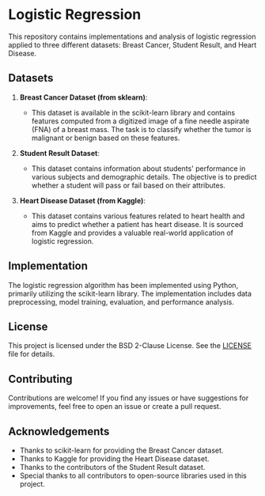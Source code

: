 # Logistic Regression

This repository contains implementations and analysis of logistic regression applied to three different datasets: Breast Cancer, Student Result, and Heart Disease. 

## Datasets

1. **Breast Cancer Dataset (from sklearn)**:
   - This dataset is available in the scikit-learn library and contains features computed from a digitized image of a fine needle aspirate (FNA) of a breast mass. The task is to classify whether the tumor is malignant or benign based on these features.

2. **Student Result Dataset**:
   - This dataset contains information about students' performance in various subjects and demographic details. The objective is to predict whether a student will pass or fail based on their attributes.

3. **Heart Disease Dataset (from Kaggle)**:
   - This dataset contains various features related to heart health and aims to predict whether a patient has heart disease. It is sourced from Kaggle and provides a valuable real-world application of logistic regression.

## Implementation

The logistic regression algorithm has been implemented using Python, primarily utilizing the scikit-learn library. The implementation includes data preprocessing, model training, evaluation, and performance analysis.

## License

This project is licensed under the BSD 2-Clause License. See the [LICENSE](LICENSE) file for details.

## Contributing

Contributions are welcome! If you find any issues or have suggestions for improvements, feel free to open an issue or create a pull request.

## Acknowledgements

- Thanks to scikit-learn for providing the Breast Cancer dataset.
- Thanks to Kaggle for providing the Heart Disease dataset.
- Thanks to the contributors of the Student Result dataset.
- Special thanks to all contributors to open-source libraries used in this project.
